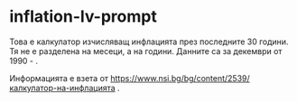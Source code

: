 # inflation-lv-prompt

Това е калкулатор изчисляващ инфлацията през последните 30 години. Тя не е разделена на месеци, а на години.
Данните са за декември от 1990 - .

Информацията е взета от https://www.nsi.bg/bg/content/2539/калкулатор-на-инфлацията . 
